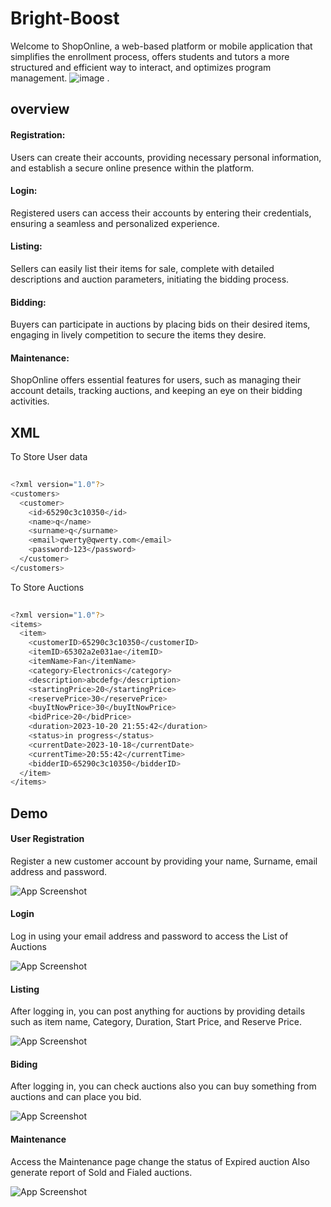 # Bright-Boost

Welcome to ShopOnline, a web-based platform or mobile application that simplifies the enrollment process, offers students and tutors a more structured and efficient way to interact, and optimizes program management.
![image](https://github.com/Saad-1963/Bright-Boost/assets/144372364/c191b8a2-b2ab-4401-bdd7-809fc058463d)
.
## overview
#### Registration: 
Users can create their accounts, providing necessary personal information, and establish a secure online presence within the platform.

#### Login: 
Registered users can access their accounts by entering their credentials, ensuring a seamless and personalized experience.

#### Listing: 
Sellers can easily list their items for sale, complete with detailed descriptions and auction parameters, initiating the bidding process.

#### Bidding: 
Buyers can participate in auctions by placing bids on their desired items, engaging in lively competition to secure the items they desire.

#### Maintenance: 
ShopOnline offers essential features for users, such as managing their account details, tracking auctions, and keeping an eye on their bidding activities.

## XML


To Store User data 

```bash
  
<?xml version="1.0"?>
<customers>
  <customer>
    <id>65290c3c10350</id>
    <name>q</name>
    <surname>q</surname>
    <email>qwerty@qwerty.com</email>
    <password>123</password>
  </customer>
</customers>
```


To Store Auctions 

```bash
  
<?xml version="1.0"?>
<items>
  <item>
    <customerID>65290c3c10350</customerID>
    <itemID>65302a2e031ae</itemID>
    <itemName>Fan</itemName>
    <category>Electronics</category>
    <description>abcdefg</description>
    <startingPrice>20</startingPrice>
    <reservePrice>30</reservePrice>
    <buyItNowPrice>30</buyItNowPrice>
    <bidPrice>20</bidPrice>
    <duration>2023-10-20 21:55:42</duration>
    <status>in progress</status>
    <currentDate>2023-10-18</currentDate>
    <currentTime>20:55:42</currentTime>
    <bidderID>65290c3c10350</bidderID>
  </item>
</items>
```


## Demo
#### User Registration
Register a new customer account by providing your name, Surname, email address and password.

![App Screenshot](https://github.com/Saad-1963/project2/blob/daae2dcb1305f20987d0b68f64c689e972f42c65/register.JPG)

#### Login
Log in using your email address and password to access the List of Auctions

![App Screenshot](https://github.com/Saad-1963/project2/blob/daae2dcb1305f20987d0b68f64c689e972f42c65/pass.JPG)

####  Listing
After logging in, you can post anything for auctions by providing details such as item name, Category, Duration, Start Price, and Reserve Price.

![App Screenshot](https://github.com/Saad-1963/project2/blob/daae2dcb1305f20987d0b68f64c689e972f42c65/listing.JPG)


####  Biding
After logging in, you can check auctions also you can buy something from auctions and can place you bid.

![App Screenshot](https://github.com/Saad-1963/project2/blob/daae2dcb1305f20987d0b68f64c689e972f42c65/biding%20page.JPG)


#### Maintenance
Access the Maintenance page change the status of Expired auction Also generate report of Sold and Fialed auctions.

![App Screenshot](https://github.com/Saad-1963/project2/blob/daae2dcb1305f20987d0b68f64c689e972f42c65/report.JPG)

